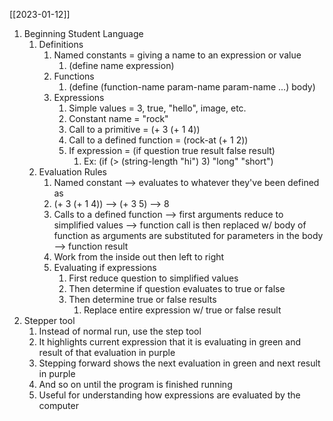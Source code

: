 [[2023-01-12]]

1. Beginning Student Language
	1. Definitions
		1. Named constants = giving a name to an expression or value
			1. (define name expression)
		2. Functions
			1. (define (function-name param-name param-name ...) body)
		3. Expressions
			1. Simple values = 3, true, "hello", image, etc.
			2. Constant name = "rock"
			3. Call to a primitive = (+ 3 (+ 1 4))
			4. Call to a defined function = (rock-at (+ 1 2))
			5. If expression = (if question true result false result)
				1. Ex: (if (> (string-length "hi") 3)
				              "long"
				              "short")
	2. Evaluation Rules
		1. Named constant --> evaluates to whatever they've been defined as
		2. (+ 3 (+ 1 4)) --> (+ 3 5) --> 8
		3. Calls to a defined function --> first arguments reduce to simplified values --> function call is then replaced w/ body of function as arguments are substituted for parameters in the body --> function result
		4. Work from the inside out then left to right
		5. Evaluating if expressions
			1. First reduce question to simplified values
			2. Then determine if question evaluates to true or false
			3. Then determine true or false results
				1. Replace entire expression w/ true or false result
2. Stepper tool
	1. Instead of normal run, use the step tool
	2. It highlights current expression that it is evaluating in green and result of that evaluation in purple
	3. Stepping forward shows the next evaluation in green and next result in purple
	4. And so on until the program is finished running
	5. Useful for understanding how expressions are evaluated by the computer
